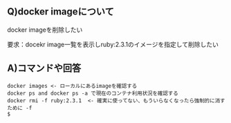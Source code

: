 ## Q)docker imageについて

docker imageを削除したい

要求：docekr image一覧を表示しruby:2.3.1のイメージを指定して削除したい

## A)コマンドや回答

```
docker images <- ローカルにあるimageを確認する
docker ps and docker ps -a で現在のコンテナ利用状況を確認する
docker rmi -f ruby:2.3.1  <- 確実に使ってない、もういらなくなったら強制的に消すために -f
$
```
